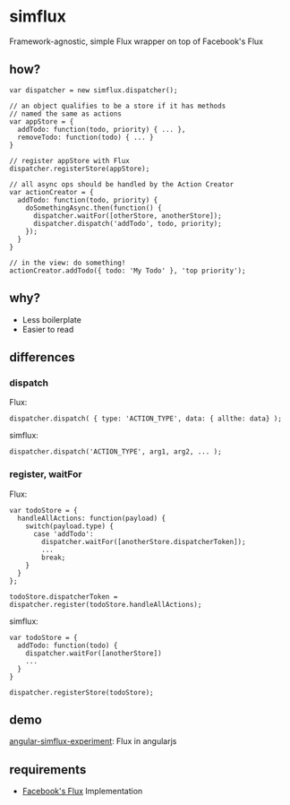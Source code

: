 simflux
=======

Framework-agnostic, simple Flux wrapper on top of Facebook's Flux


how?
----

    var dispatcher = new simflux.dispatcher();

    // an object qualifies to be a store if it has methods
    // named the same as actions
    var appStore = {
      addTodo: function(todo, priority) { ... },
      removeTodo: function(todo) { ... }
    }
    
    // register appStore with Flux
    dispatcher.registerStore(appStore);
    
    // all async ops should be handled by the Action Creator
    var actionCreator = {
      addTodo: function(todo, priority) {
        doSomethingAsync.then(function() {
          dispatcher.waitFor([otherStore, anotherStore]);
          dispatcher.dispatch('addTodo', todo, priority);
        });
      }
    }
    
    // in the view: do something!
    actionCreator.addTodo({ todo: 'My Todo' }, 'top priority');


why?
----

- Less boilerplate
- Easier to read

differences
-----------

### dispatch

Flux:

    dispatcher.dispatch( { type: 'ACTION_TYPE', data: { allthe: data} );

simflux:

    dispatcher.dispatch('ACTION_TYPE', arg1, arg2, ... );

### register, waitFor

Flux:

    var todoStore = {
      handleAllActions: function(payload) {
        switch(payload.type) {
          case 'addTodo':
            dispatcher.waitFor([anotherStore.dispatcherToken]);
            ...
            break;
        }
      }
    };

    todoStore.dispatcherToken = dispatcher.register(todoStore.handleAllActions);

simflux:

    var todoStore = {
      addTodo: function(todo) {
        dispatcher.waitFor([anotherStore])
        ...
      }
    }

    dispatcher.registerStore(todoStore);



demo
----

[angular-simflux-experiment](https://github.com/gilbox/angular-simflux-experiment): Flux in angularjs


requirements
------------

- [Facebook's Flux](https://github.com/facebook/flux) Implementation

